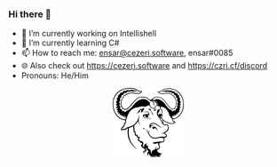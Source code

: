### Hi there 👋
- 🔭 I’m currently working on Intellishell
- 🌱 I’m currently learning C#
- 📫 How to reach me: ensar@cezeri.software, ensar#0085
- 🌐 Also check out https://cezeri.software and https://czri.cf/discord
- Pronouns: He/Him
<p align="center">
  <img src="https://raw.githubusercontent.com/rahmanlar/rahmanlar/main/gnu.png" alt="GNU"/>
</p>

